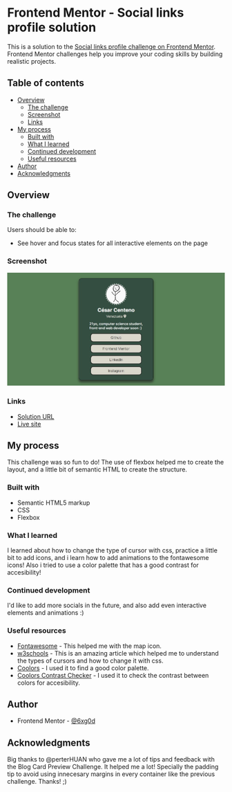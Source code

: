 # Frontend Mentor - Social links profile solution

This is a solution to the [Social links profile challenge on Frontend Mentor](https://www.frontendmentor.io/challenges/social-links-profile-UG32l9m6dQ). Frontend Mentor challenges help you improve your coding skills by building realistic projects. 

## Table of contents

- [Overview](#overview)
  - [The challenge](#the-challenge)
  - [Screenshot](#screenshot)
  - [Links](#links)
- [My process](#my-process)
  - [Built with](#built-with)
  - [What I learned](#what-i-learned)
  - [Continued development](#continued-development)
  - [Useful resources](#useful-resources)
- [Author](#author)
- [Acknowledgments](#acknowledgments)


## Overview

### The challenge

Users should be able to:

- See hover and focus states for all interactive elements on the page

### Screenshot

![](./Screenshot.jpg)


### Links

- [Solution URL](https://your-solution-url.com)
- [Live site](https://6xg0d.github.io/social-links-profile-challenge/)

## My process

This challenge was so fun to do! The use of flexbox helped me to create the layout, and a little bit of semantic HTML to create the structure. 

### Built with

- Semantic HTML5 markup
- CSS
- Flexbox

### What I learned

I learned about how to change the type of cursor with css, practice a little bit to add icons, and i learn how to add animations to the fontawesome icons! Also i tried to use a color palette that has a good contrast for accesibility!

### Continued development

I'd like to add more socials in the future, and also add even interactive elements and animations :)


### Useful resources

- [Fontawesome](https://fontawesome.com/) - This helped me with the map icon.
- [w3schools](https://www.w3schools.com/cssref/pr_class_cursor.php) - This is an amazing article which helped me to understand the types of cursors and how to change it with css.
- [Coolors](https://coolors.co/) - I used it to find a good color palette.
- [Coolors Contrast Checker](https://coolors.co/contrast-checker/000000-a3b18a) - I used it to check the contrast between colors for accesibility.


## Author

- Frontend Mentor - [@6xg0d](https://www.frontendmentor.io/profile/6xg0d)


## Acknowledgments

Big thanks to @perterHUAN who gave me a lot of tips and feedback with the Blog Card Preview Challenge. It helped me a lot! Specially the padding tip to avoid using innecesary margins in every container like the previous challenge. Thanks! ;)
